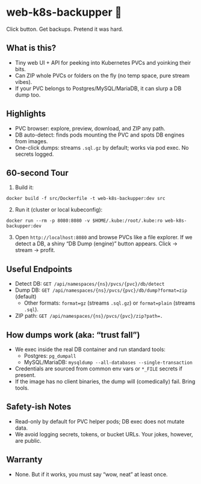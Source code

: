 web-k8s-backupper 🧰
====================

Click button. Get backups. Pretend it was hard.

What is this?
-------------
- Tiny web UI + API for peeking into Kubernetes PVCs and yoinking their bits.
- Can ZIP whole PVCs or folders on the fly (no temp space, pure stream vibes).
- If your PVC belongs to Postgres/MySQL/MariaDB, it can slurp a DB dump too.

Highlights
----------
- PVC browser: explore, preview, download, and ZIP any path.
- DB auto-detect: finds pods mounting the PVC and spots DB engines from images.
- One-click dumps: streams `.sql.gz` by default; works via pod exec. No secrets logged.

60‑second Tour
--------------
1) Build it:
```
docker build -f src/Dockerfile -t web-k8s-backupper:dev src
```
2) Run it (cluster or local kubeconfig):
```
docker run --rm -p 8080:8080 -v $HOME/.kube:/root/.kube:ro web-k8s-backupper:dev
```
3) Open `http://localhost:8080` and browse PVCs like a file explorer. If we detect
   a DB, a shiny “DB Dump (engine)” button appears. Click → stream → profit.

Useful Endpoints
----------------
- Detect DB: `GET /api/namespaces/{ns}/pvcs/{pvc}/db/detect`
- Dump DB: `GET /api/namespaces/{ns}/pvcs/{pvc}/db/dump?format=zip` (default)
  - Other formats: `format=gz` (streams `.sql.gz`) or `format=plain` (streams `.sql`).
- ZIP path: `GET /api/namespaces/{ns}/pvcs/{pvc}/zip?path=.`

How dumps work (aka: “trust fall”)
----------------------------------
- We exec inside the real DB container and run standard tools:
  - Postgres: `pg_dumpall`
  - MySQL/MariaDB: `mysqldump --all-databases --single-transaction`
- Credentials are sourced from common env vars or `*_FILE` secrets if present.
- If the image has no client binaries, the dump will (comedically) fail. Bring tools.

Safety-ish Notes
----------------
- Read-only by default for PVC helper pods; DB exec does not mutate data.
- We avoid logging secrets, tokens, or bucket URLs. Your jokes, however, are public.

Warranty
--------
- None. But if it works, you must say “wow, neat” at least once.
